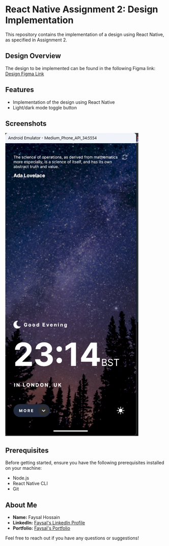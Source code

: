 # React Native Assignment 2: Design Implementation

This repository contains the implementation of a design using React Native, as specified in Assignment 2.

## Design Overview

The design to be implemented can be found in the following Figma link:
[Design Figma Link](https://www.figma.com/file/qmuiTFkqOcWfFVp9gvBhPc/Untitled?type=design&node-id=0%3A1&mode=design&t=SKIEDfaj4aHcb6cc-1)

## Features

- Implementation of the design using React Native
- Light/dark mode toggle button

## Screenshots

![Screenshot](./assets/Screenshot.png)

## Prerequisites

Before getting started, ensure you have the following prerequisites installed on your machine:

- Node.js
- React Native CLI
- Git

## About Me

- **Name:** Faysal Hossain
- **LinkedIn:** [Faysal's LinkedIn Profile](https://www.linkedin.com/in/f4faysal)
- **Portfolio:** [Faysal's Portfolio](http://f4faysal.vercel.app/)

Feel free to reach out if you have any questions or suggestions!